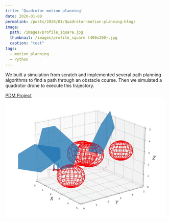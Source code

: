 ```yaml
---
title: 'Quadrotor motion planning'
date: 2020-01-08
permalink: /posts/2020/01/Quadrotor-motion-planning-blog/
image: 
  path: /images/profile_square.jpg
  thumbnail: /images/profile_square (400x200).jpg
  caption: "test"
tags:
  - motion_planning
  - Python
---
```


We built a simulation from scratch and implemented several path planning algorithms to find a path through an obstacle course. Then we simulated a quadrotor drone to execute this trajectory.

[PDM Project](https://github.com/h0uter/PDM-project)
![PDM Preview](images/PDM_preview.gif)

